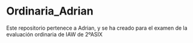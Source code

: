 # Ordinaria_Adrian

Este repositorio pertenece a Adrian, y se ha creado para el examen de la evaluación ordinaria de IAW de 2ºASIX
